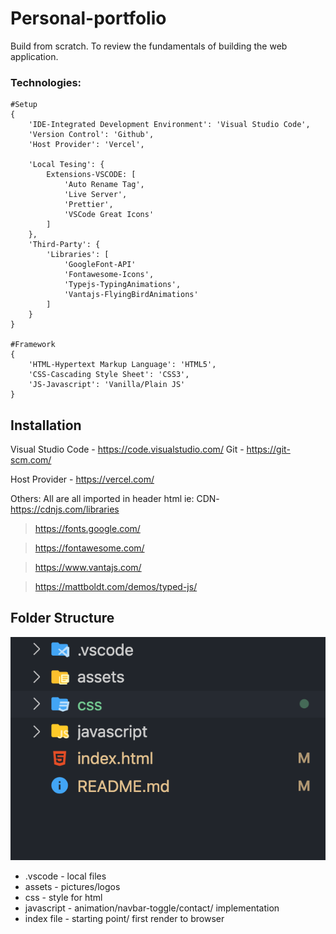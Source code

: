 # Personal-portfolio 
Build from scratch. To review the fundamentals of building the web application.
### Technologies: 
```
#Setup 
{
    'IDE-Integrated Development Environment': 'Visual Studio Code',
    'Version Control': 'Github',
    'Host Provider': 'Vercel',

    'Local Tesing': {
        Extensions-VSCODE: [
            'Auto Rename Tag',
            'Live Server',
            'Prettier',
            'VSCode Great Icons'
        ] 
    },
    'Third-Party': {
        'Libraries': [
            'GoogleFont-API'
            'Fontawesome-Icons',
            'Typejs-TypingAnimations',
            'Vantajs-FlyingBirdAnimations'
        ]
    }    
}

#Framework
{
    'HTML-Hypertext Markup Language': 'HTML5',
    'CSS-Cascading Style Sheet': 'CSS3',
    'JS-Javascript': 'Vanilla/Plain JS'
}
```

## Installation
Visual Studio Code - https://code.visualstudio.com/
Git - https://git-scm.com/

Host Provider - https://vercel.com/

Others:
All are all imported in header html ie: CDN-https://cdnjs.com/libraries

> https://fonts.google.com/

> https://fontawesome.com/

> https://www.vantajs.com/

> https://mattboldt.com/demos/typed-js/


## Folder Structure
![folderStructure!](/assets/folderStructure.png)

* .vscode - local files
* assets - pictures/logos
* css - style for html
* javascript - animation/navbar-toggle/contact/ implementation
* index file - starting point/ first render to browser
